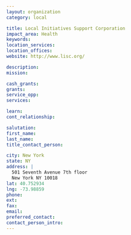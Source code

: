 ```yaml
---
layout: organization
category: local

title: Local Initiatives Support Corporation
impact_area: Health
keywords: 
location_services: 
location_offices: 
website: http://www.lisc.org/

description: 
mission: 

cash_grants: 
grants: 
service_opp: 
services: 

learn: 
cont_relationship: 

salutation: 
first_name: 
last_name: 
title_contact_person: 

city: New York
state: NY
address: |
  501 Seventh Avenue 7th floor    
  New York NY 10018
lat: 40.752934
lng: -73.98859
phone: 
ext: 
fax: 
email: 
preferred_contact: 
contact_person_intro: 
---
```

